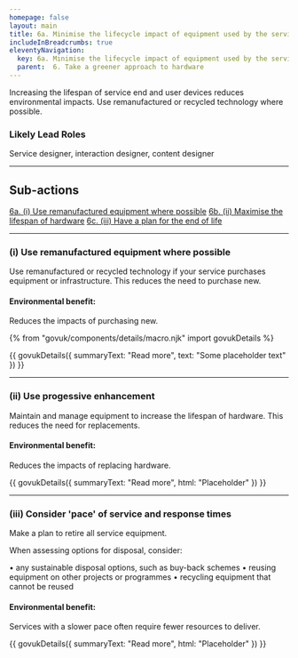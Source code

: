 ```yaml
---
homepage: false
layout: main
title: 6a. Minimise the lifecycle impact of equipment used by the service
includeInBreadcrumbs: true
eleventyNavigation:
  key: 6a. Minimise the lifecycle impact of equipment used by the service
  parent:  6. Take a greener approach to hardware
---
```

Increasing the lifespan of service end and user devices reduces environmental impacts. Use remanufactured or recycled technology where possible.

### Likely Lead Roles

Service designer, interaction designer, content designer

* * *

## Sub-actions

[6a. (i) Use remanufactured equipment where possible](#(i)-use-established-service-and-design-patterns)
[6b. (ii)  Maximise the lifespan of hardware](#(ii)-use-progressive-enhancement)
[6c. (iii) Have a plan for the end of life](#(iii)-consider-pace0of-service-and-response-times)

* * *

###  (i) Use remanufactured equipment where possible

Use remanufactured or recycled technology if your service purchases equipment or infrastructure. This reduces the need to purchase new.

#### Environmental benefit: 
Reduces the impacts of purchasing new.

{% from "govuk/components/details/macro.njk" import govukDetails %}

{{ govukDetails({
  summaryText: "Read more",
  text: "Some placeholder text"
}) }}
* * *

###  (ii) Use progessive enhancement

Maintain and manage equipment to increase the lifespan of hardware. This reduces the need for replacements.

#### Environmental benefit: 
Reduces the impacts of replacing hardware.

{{ govukDetails({
  summaryText: "Read more",
  html: "Placeholder"
}) }}

* * *

###  (iii) Consider 'pace' of service and response times

Make a plan to retire all service equipment. 

When assessing options for disposal, consider: 

• any sustainable disposal options, such as buy-back schemes
• reusing equipment on other projects or programmes
• recycling equipment that cannot be reused

#### Environmental benefit: 
Services with a slower pace often require fewer resources to deliver.

{{ govukDetails({
  summaryText: "Read more",
  html: "Placeholder"
}) }}

